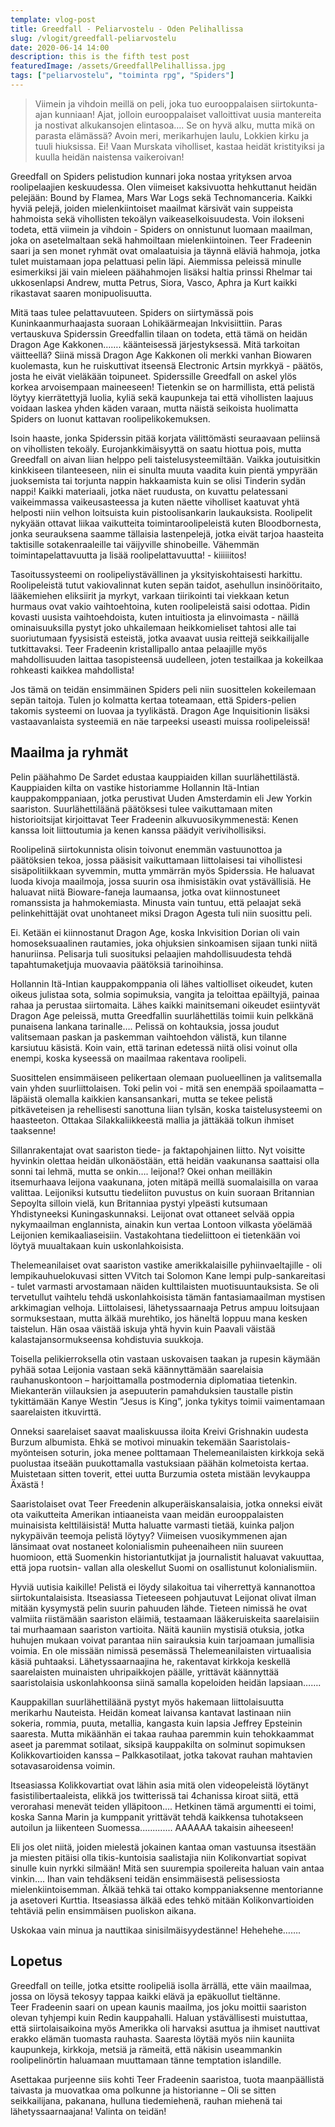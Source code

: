 ```yaml
---
template: vlog-post
title: Greedfall - Peliarvostelu - Oden Pelihallissa
slug: /vlogit/greedfall-peliarvostelu
date: 2020-06-14 14:00
description: this is the fifth test post
featuredImage: /assets/GreedfallPelihallissa.jpg
tags: ["peliarvostelu", "toiminta rpg", "Spiders"]
---
```

>Viimein ja vihdoin meillä on peli, joka tuo eurooppalaisen siirtokunta-ajan kunniaan! 
>Ajat, jolloin eurooppalaiset valloittivat uusia mantereita ja nostivat alkukansojen elintasoa….  Se on hyvä alku, mutta mikä on parasta elämässä? 
>Avoin meri, merikarhujen laulu, Lokkien kirku ja tuuli hiuksissa.  Ei! 
>Vaan Murskata viholliset, kastaa heidät kristityiksi ja kuulla heidän naistensa vaikeroivan!


Greedfall on Spiders pelistudion kunnari joka nostaa yrityksen arvoa roolipelaajien keskuudessa. Olen viimeiset kaksivuotta hehkuttanut heidän pelejään: Bound by Flamea, Mars War Logs sekä Technomanceria. Kaikki hyviä pelejä, joiden mielenkiintoiset maailmat kärsivät vain suppeista hahmoista sekä vihollisten tekoälyn vaikeaselkoisuudesta. Voin ilokseni todeta, että viimein ja vihdoin - Spiders on onnistunut luomaan maailman, joka on asetelmaltaan sekä hahmoiltaan mielenkiintoinen. Teer Fradeenin saari ja sen monet ryhmät ovat omalaatuisia ja täynnä eläviä hahmoja, jotka tulet muistamaan jopa pelattuasi pelin läpi. Aiemmissa peleissä minulle esimerkiksi jäi vain mieleen päähahmojen lisäksi haltia prinssi Rhelmar tai ukkosenlapsi Andrew, mutta Petrus, Siora, Vasco, Aphra ja Kurt kaikki rikastavat saaren monipuolisuutta.

Mitä taas tulee pelattavuuteen. Spiders on siirtymässä pois Kuninkaanmurhaajasta suoraan Lohikäärmeajan Inkvisiittiin. Paras vertauskuva Spiderssin Greedfallin tilaan on todeta, että tämä on heidän Dragon Age Kakkonen……. käänteisessä järjestyksessä.  Mitä tarkoitan väitteellä? Siinä missä Dragon Age Kakkonen oli merkki vanhan Biowaren kuolemasta, kun he ruiskuttivat itseensä Electronic Artsin myrkkyä - päätös, josta he eivät vieläkään toipuneet. Spiderssille Greedfall on askel ylös korkea arvoisempaan maineeseen!  Tietenkin se on harmillista, että pelistä löytyy kierrätettyjä luolia, kyliä sekä kaupunkeja tai että vihollisten laajuus voidaan laskea yhden käden varaan, mutta näistä seikoista huolimatta Spiders on luonut kattavan roolipelikokemuksen.

Isoin haaste, jonka Spiderssin pitää korjata välittömästi seuraavaan peliinsä on vihollisten tekoäly. Eurojankkimäisyyttä on saatu hiottua pois, mutta Greedfall on aivan liian helppo peli taistelusysteemiltään. Vaikka joutuisitkin kinkkiseen tilanteeseen, niin ei sinulta muuta vaadita kuin pientä ympyrään juoksemista tai torjunta nappin hakkaamista kuin se olisi Tinderin sydän nappi! Kaikki materiaali, jotka näet ruudusta, on kuvattu pelatessani vaikeimmassa vaikeusasteessa ja kuten näette viholliset kaatuvat yhtä helposti niin velhon loitsuista kuin pistoolisankarin laukauksista. Roolipelit nykyään ottavat liikaa vaikutteita toimintaroolipeleistä kuten Bloodbornesta, jonka seurauksena saamme tällaisia lastenpelejä, jotka eivät tarjoa haasteita taktisille sotakenraaleille tai väijyville shinobeille. Vähemmän toimintapelattavuutta ja lisää roolipelattavuutta! - kiiiiiitos!

Tasoitussysteemi on roolipeliystävällinen ja yksityiskohtaisesti harkittu. Roolipeleistä tutut vakiovalinnat kuten sepän taidot, asehullun insinööritaito, lääkemiehen eliksiirit ja myrkyt, varkaan tiirikointi tai viekkaan ketun hurmaus ovat vakio vaihtoehtoina, kuten roolipeleistä saisi odottaa. Pidin kovasti uusista vaihtoehdoista, kuten intuitiosta ja elinvoimasta - näillä ominaisuuksilla pystyt joko uhkailemaan heikkomieliset tahtosi alle tai suoriutumaan fyysisistä esteistä, jotka avaavat uusia reittejä seikkailijalle tutkittavaksi. Teer Fradeenin kristallipallo antaa pelaajille myös mahdollisuuden laittaa tasopisteensä uudelleen, joten testailkaa ja kokeilkaa rohkeasti kaikkea mahdollista! 

Jos tämä on teidän ensimmäinen Spiders peli niin suosittelen kokeilemaan sepän taitoja. Tulen jo kolmatta kertaa toteamaan, että Spiders-pelien takomis systeemi on luovaa ja tyylikästä. Dragon Age Inquisitionin lisäksi vastaavanlaista systeemiä en näe tarpeeksi useasti muissa roolipeleissä!

## Maailma ja ryhmät

Pelin päähahmo De Sardet edustaa kauppiaiden killan suurlähettilästä. Kauppiaiden kilta on vastike historiamme Hollannin Itä-Intian kauppakomppaniaan, jotka perustivat Uuden Amsterdamin eli Jew Yorkin saariston.  Suurlähettiläänä päätöksesi tulee vaikuttamaan miten historioitsijat kirjoittavat Teer Fradeenin alkuvuosikymmenestä: Kenen kanssa loit liittoutumia ja kenen kanssa päädyit verivihollisiksi. 

Roolipelinä siirtokunnista olisin toivonut enemmän vastuunottoa ja päätöksien tekoa, jossa pääsisit vaikuttamaan liittolaisesi tai vihollistesi sisäpolitiikkaan syvemmin, mutta ymmärrän myös Spiderssia. He haluavat luoda kivoja maailmoja, jossa suurin osa ihmisistäkin ovat ystävällisiä. He haluavat niitä Bioware-faneja laumaansa, jotka ovat kiinnostuneet romanssista ja hahmokemiasta. Minusta vain tuntuu, että pelaajat sekä pelinkehittäjät ovat unohtaneet miksi Dragon Agesta tuli niin suosittu peli. 

Ei. Ketään ei kiinnostanut Dragon Age, koska Inkvisition Dorian oli vain homoseksuaalinen rautamies, joka ohjuksien sinkoamisen sijaan tunki niitä hanuriinsa. Pelisarja tuli suosituksi pelaajien mahdollisuudesta tehdä tapahtumaketjuja muovaavia päätöksiä tarinoihinsa.

Hollannin Itä-Intian kauppakomppania oli lähes valtiolliset oikeudet, kuten oikeus julistaa sota, solmia sopimuksia, vangita ja teloittaa epäiltyjä, painaa rahaa ja perustaa siirtomaita. Lähes kaikki mainitsemani oikeudet esiintyvät Dragon Age peleissä, mutta Greedfallin suurlähettiläs toimii kuin pelkkänä punaisena lankana tarinalle…. Pelissä on kohtauksia, jossa joudut valitsemaan paskan ja paskemman vaihtoehdon välistä, kun tilanne karsiutuu käsistä. Koin vain, että tarinan edetessä niitä olisi voinut olla enempi, koska kyseessä on maailmaa rakentava roolipeli.

Suosittelen ensimmäiseen pelikertaan olemaan puolueellinen ja valitsemalla vain yhden suurliittolaisen. Toki pelin voi - mitä sen enempää spoilaamatta – läpäistä olemalla kaikkien kansansankari, mutta se tekee pelistä pitkäveteisen ja rehellisesti sanottuna liian tylsän, koska taistelusysteemi on haasteeton. Ottakaa Silakkaliikkeestä mallia ja jättäkää tolkun ihmiset taaksenne! 

Sillanrakentajat ovat saariston tiede- ja faktapohjainen liitto.  Nyt voisitte hyvinkin olettaa heidän ulkonäöstään, että heidän vaakunansa saattaisi olla sonni tai lehmä, mutta se onkin…. leijona!? Okei onhan meilläkin itsemurhaava leijona vaakunana, joten mitäpä meillä suomalaisilla on varaa valittaa.
Leijoniksi kutsuttu tiedeliiton puvustus on kuin suoraan Britannian Sepoylta silloin vielä, kun Britanniaa pystyi ylpeästi kutsumaan Yhdistyneeksi Kuningaskunnaksi. Leijonat ovat ottaneet selvää oppia nykymaailman englannista, ainakin kun vertaa Lontoon vilkasta yöelämää Leijonien kemikaaliaseisiin.
 Vastakohtana tiedeliittoon ei tietenkään voi löytyä muualtakaan kuin uskonlahkoisista. 

Thelemeanilaiset ovat saariston vastike amerikkalaisille pyhiinvaeltajille - oli lempikauhuelokuvasi sitten VVitch tai Solomon Kane lempi pulp-sankareitasi - tulet varmasti arvostamaan näiden kulttilaisten muotisuuntauksista. Se oli tervetullut vaihtelu tehdä uskonlahkoisista tämän fantasiamaailman mystisen arkkimagian velhoja. Liittolaisesi, lähetyssaarnaaja Petrus ampuu loitsujaan sormuksestaan, mutta älkää murehtiko, jos häneltä loppuu mana kesken taistelun. Hän osaa väistää iskuja yhtä hyvin kuin Paavali väistää kalastajansormukseensa kohdistuvia suukkoja.

Toisella pelikierroksella otin vastaan uskovaisen taakan ja rupesin käymään pyhää sotaa Leijonia vastaan sekä käännyttämään saarelaisia rauhanuskontoon – harjoittamalla postmodernia diplomatiaa tietenkin. Miekanterän viilauksien ja asepuuterin pamahduksien taustalle pistin tykittämään Kanye Westin ”Jesus is King”, jonka tykitys toimii vaimentamaan saarelaisten itkuvirttä.

Onneksi saarelaiset saavat maaliskuussa iloita Kreivi Grishnakin uudesta Burzum albumista. Ehkä se motivoi minuakin tekemään Saaristolais-myönteisen soturin, joka menee polttamaan Thelemeanilaisten kirkkoja sekä puolustaa itseään puukottamalla vastuksiaan päähän kolmetoista kertaa. Muistetaan sitten toverit, ettei uutta Burzumia osteta mistään levykauppa Äxästä !

Saaristolaiset ovat Teer Freedenin alkuperäiskansalaisia, jotka onneksi eivät ota vaikutteita Amerikan intiaaneista vaan meidän eurooppalaisten muinaisista kelttiläisistä! Mutta haluatte varmasti tietää, kuinka paljon nykypäivän teemoja pelistä löytyy? Viimeisen vuosikymmenen ajan länsimaat ovat nostaneet kolonialismin puheenaiheen niin suureen huomioon, että Suomenkin historiantutkijat ja journalistit haluavat vakuuttaa, että jopa ruotsin- vallan alla oleskellut Suomi on osallistunut kolonialismiin.

Hyviä uutisia kaikille! Pelistä ei löydy silakoitua tai viherrettyä kannanottoa siirtokuntalaisista. Itseasiassa Tieteeseen pohjautuvat Leijonat olivat ilman mitään kysymystä pelin suurin pahuuden lähde. Tieteen nimissä he ovat valmiita riistämään saariston eläimiä, testaamaan lääkeruiskeita saarelaisiin tai murhaamaan saariston vartioita.  Näitä kauniin mystisiä otuksia, jotka huhujen mukaan voivat parantaa niin sairauksia kuin tarjoamaan jumallisia voimia. 
En ole missään nimissä pesemässä Thelemeanilaisten virtuaalisia käsiä puhtaaksi. Lähetyssaarnaajina he, rakentavat kirkkoja keskellä saarelaisten muinaisten uhripaikkojen päälle, yrittävät käännyttää saaristolaisia uskonlahkoonsa siinä samalla kopeloiden heidän lapsiaan…….

Kauppakillan suurlähettiläänä pystyt myös hakemaan liittolaisuutta merikarhu Nauteista. Heidän komeat laivansa kantavat lastinaan niin sokeria, rommia, puuta, metallia, kangasta kuin lapsia Jeffrey Epsteinin saaresta. Mutta mikäänhän ei takaa rauhaa paremmin kuin tehokkaammat aseet ja paremmat sotilaat, siksipä kauppakilta on solminut sopimuksen Kolikkovartioiden kanssa – Palkkasotilaat, jotka takovat rauhan mahtavien sotavasaroidensa voimin. 

Itseasiassa Kolikkovartiat ovat lähin asia mitä olen videopeleistä löytänyt fasistilibertaaleista, elikkä jos twitterissä tai 4chanissa kiroat siitä, että verorahasi menevät teiden ylläpitoon…. Hetkinen tämä argumentti ei toimi, koska Sanna Marin ja kumppanit yrittävät tehdä kaikkensa tuhotakseen autoilun ja liikenteen Suomessa............. AAAAAA takaisin aiheeseen! 

Eli jos olet niitä, joiden mielestä jokainen kantaa oman vastuunsa itsestään ja miesten pitäisi olla tikis-kuntoisia saalistajia niin Kolikonvartiat sopivat sinulle kuin nyrkki silmään!  Mitä sen suurempia spoilereita haluan vain antaa vinkin…. Ihan vain tehdäkseni teidän ensimmäisestä pelisessiosta mielenkiintoisemman. Älkää tehkä tai ottako komppaniaksenne mentorianne ja asetoveri Kurttia. Itseasiassa älkää edes tehkö mitään Kolikonvartioiden tehtäviä pelin ensimmäisen puoliskon aikana. 

Uskokaa vain minua ja nauttikaa sinisilmäisyydestänne! Hehehehe…….
## Lopetus

Greedfall on teille, jotka etsitte roolipeliä isolla ärrällä, ette väin maailmaa, jossa on löysä tekosyy tappaa kaikki elävä ja epäkuollut tieltänne.  
Teer Fradeenin saari on upean kaunis maailma, jos joku moittii saariston olevan tyhjempi kuin Redin kauppahalli. Haluan ystävällisesti muistuttaa, että siirtolaisaikoina myös Amerikka oli harvaksi asuttua ja ihmiset nauttivat erakko elämän tuomasta rauhasta. Saaresta löytää myös niin kauniita kaupunkeja, kirkkoja, metsiä ja rämeitä, että näkisin useammankin roolipelinörtin haluamaan muuttamaan tänne temptation islandille.

Asettakaa purjeenne siis kohti Teer Fradeenin saaristoa, tuota maanpäällistä taivasta ja muovatkaa oma polkunne ja historianne – Oli se sitten seikkailijana, pakanana, hulluna tiedemiehenä, rauhan miehenä tai lähetyssaarnaajana! Valinta on teidän!